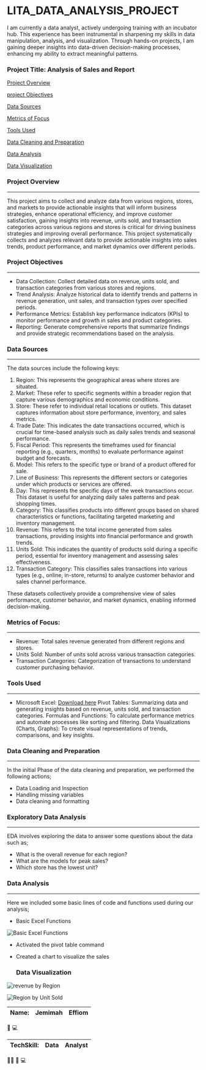 # LITA_DATA_ANALYSIS_PROJECT
I am currently a data analyst, actively undergoing training with an incubator hub. This experience has been instrumental in sharpening my skills in data manipulation, analysis, and visualization. Through hands-on projects, I am gaining deeper insights into data-driven decision-making processes, enhancing my ability to extract meaningful patterns.

### Project Title: Analysis of Sales and Report

[Project Overview](#project-overview)

[project Objectives](#project-objectives)

[Data Sources](#data-sources)

[Metrics of Focus](#metrics-of-focus)

[Tools Used](#tools-used)

[Data Cleaning and Preparation](#data-cleaning-preparation)

[Data Analysis](#data-analysis)

[Data Visualization](#data-visualization)

### Project Overview
-------
This project aims to collect and analyze data from various regions, stores, and markets to provide actionable insights that will inform business strategies, enhance operational efficiency, and improve customer satisfaction, gaining insights into revenue, units sold, and transaction categories across various regions and stores is critical for driving business strategies and improving overall performance. This project systematically collects and analyzes relevant data to provide actionable insights into sales trends, product performance, and market dynamics over different periods.

### Project Objectives
---------------
 - Data Collection: Collect detailed data on revenue, units sold, and transaction categories from various stores and regions.
 - Trend Analysis: Analyze historical data to identify trends and patterns in revenue generation, unit sales, and transaction types over specified periods.
 - Performance Metrics: Establish key performance indicators (KPIs) to monitor performance and growth in sales and product categories.
 - Reporting: Generate comprehensive reports that summarize findings and provide strategic recommendations based on the analysis.

### Data Sources
------
The data sources include the following keys:
1. Region: This represents the geographical areas where stores are situated. 
2. Market: These refer to specific segments within a broader region that capture various demographics and economic conditions. 
3. Store: These refer to individual retail locations or outlets. This dataset captures information about store performance, inventory, and sales metrics.
4. Trade Date: This indicates the date transactions occurred, which is crucial for time-based analysis such as daily sales trends and seasonal performance.
5. Fiscal Period: This represents the timeframes used for financial reporting (e.g., quarters, months) to evaluate performance against budget and forecasts.
6. Model: This refers to the specific type or brand of a product offered for sale. 
7. Line of Business: This represents the different sectors or categories under which products or services are offered. 
8. Day: This represents the specific days of the week transactions occur. This dataset is useful for analyzing daily sales patterns and peak shopping times.
9. Category: This classifies products into different groups based on shared characteristics or functions, facilitating targeted marketing and inventory management.
10. Revenue: This refers to the total income generated from sales transactions, providing insights into financial performance and growth trends.
11. Units Sold: This indicates the quantity of products sold during a specific period, essential for inventory management and assessing sales effectiveness.
12. Transaction Category: This classifies sales transactions into various types (e.g., online, in-store, returns) to analyze customer behavior and sales channel performance.

These datasets collectively provide a comprehensive view of sales performance, customer behavior, and market dynamics, enabling informed decision-making.

### Metrics of Focus:
-------
- Revenue: Total sales revenue generated from different regions and stores.
- Units Sold: Number of units sold across various transaction categories.
- Transaction Categories: Categorization of transactions to understand customer purchasing behavior.

### Tools Used
-------
 - Microsoft Excel: [Download here](https://www.microsoft.com/en-ng/)
    Pivot Tables: Summarizing data and generating insights based on revenue, units sold, and transaction categories.
    Formulas and Functions: To calculate performance metrics and automate processes like sorting and filtering.
    Data Visualizations (Charts, Graphs): To create visual representations of trends, comparisons, and key insights. 

### Data Cleaning and Preparation
-----
In the initial Phase of the data cleaning and preparation, we performed the following actions; 

- Data Loading and Inspection
- Handling missing variables
- Data cleaning and formatting

### Exploratory Data Analysis
--------
EDA involves exploring the data to answer some questions about the data such as;

- What is the overall revenue for each region?
- What are the models for peak sales?
- Which store has the lowest unit?

### Data Analysis
------
Here we included some basic lines of code and functions used during our analysis;

- Basic Excel Functions

![Basic Excel Functions](https://github.com/user-attachments/assets/ed061a10-47f6-4283-bbec-fea34512ad68)

- Activated the pivot table command
- Created a chart to visualize the sales

  ### Data Visualization
![revenue by Region](https://github.com/user-attachments/assets/942d1cfc-0572-480b-bfb8-82f03c45cf43)


![Region by Unit Sold](https://github.com/user-attachments/assets/b0b55e11-2c31-4770-9daa-a7d05684f3b5)






|Name:|Jemimah|Effiom|
|-----|-------|------|

🥇 💻

|TechSkill:|Data|Analyst|
|----------|----|-------|

👩‍💻 🤟 💻 

